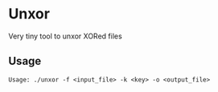 # Unxor
Very tiny tool to unxor XORed files

## Usage
```
Usage: ./unxor -f <input_file> -k <key> -o <output_file>
```
